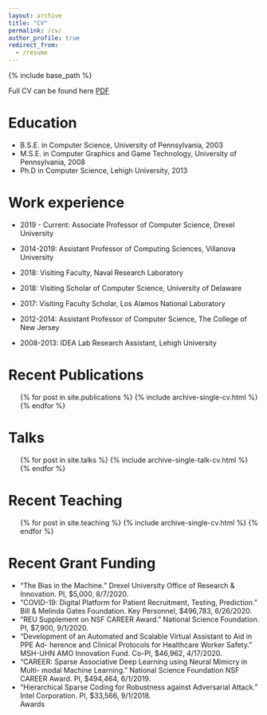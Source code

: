 ```yaml
---
layout: archive
title: "CV"
permalink: /cv/
author_profile: true
redirect_from:
  - /resume
---
```


{% include base_path %}

Full CV can be found here [PDF](https://edk208.github.io/files/edwardkimCV2020.pdf)

Education
======
* B.S.E. in Computer Science,  University of Pennsylvania, 2003
* M.S.E. in Computer Graphics and Game Technology, University of Pennsylvania, 2008
* Ph.D in Computer Science, Lehigh University, 2013

Work experience
======
* 2019 - Current: Associate Professor of Computer Science, Drexel University
<!--  * Conduct research in the area of Computer Vision, Neuro-Inspired Machine Learning, Sparse Coding, and Neural Networks. -->

* 2014-2019: Assistant Professor of Computing Sciences, Villanova University
<!--  * Conduct research in the area of Computer Vision, Machine Learning, Sparse Coding, Computer Graphics, Artificial Intelligence, and Simulation. -->
  
* 2018: Visiting Faculty, Naval Research Laboratory 
<!--  * Visiting Faculty in the Navy Center for Applied Research in AI sponsored by the Office of Naval Research. Conduct research in Artificial Intelligence, Robotics, and Sparse Coding.-->
 
* 2018: Visiting Scholar of Computer Science, University of Delaware
<!--  * Visiting Scholar in the Department of Computer and Information Sciences. Con- ducted research in Multimodal Deep Learning for Accessibility.-->

* 2017: Visiting Faculty Scholar, Los Alamos National Laboratory
<!--  * Visiting Faculty Program sponsored by the Department of Energy Office of Science. Conduct research in Biologically Inspired Neural Networks.-->

* 2012-2014: Assistant Professor of Computer Science, The College of New Jersey
<!--  * Tenure-Track Assistant Professor of Computer Science and Interactive Multimedia Joint appointment in Computer Science and Interactive Multimedia. Conduct research in the area of Computer Vision, Computer Graphics, Artificial Intelligence, and Game Technology.-->

* 2008-2013: IDEA Lab Research Assistant, Lehigh University

Recent Publications
======
  <ul>{% for post in site.publications %}
    {% include archive-single-cv.html %}
  {% endfor %}</ul>
  
Talks
======
  <ul>{% for post in site.talks %}
    {% include archive-single-talk-cv.html %}
  {% endfor %}</ul>
  
Recent Teaching
======
  <ul>{% for post in site.teaching %}
    {% include archive-single-cv.html %}
  {% endfor %}</ul>

Recent Grant Funding
======
* “The Bias in the Machine.” Drexel University Office of Research & Innovation. PI, $5,000, 8/7/2020.  
* “COVID-19: Digital Platform for Patient Recruitment, Testing, Prediction.” Bill & Melinda Gates Foundation. Key Personnel, $496,783, 6/26/2020.  
* “REU Supplement on NSF CAREER Award.” National Science Foundation. PI, $7,900, 9/1/2020.  
* “Development of an Automated and Scalable Virtual Assistant to Aid in PPE Ad- herence and Clinical Protocols for Healthcare Worker Safety.” MSH-UHN AMO Innovation Fund. Co-PI, $46,962, 4/17/2020.  
* “CAREER: Sparse Associative Deep Learning using Neural Mimicry in Multi- modal Machine Learning.” National Science Foundation NSF CAREER Award. PI, $494,464, 6/1/2019.  
* “Hierarchical Sparse Coding for Robustness against Adversarial Attack.” Intel Corporation. PI, $33,566, 9/1/2018.  
 Awards
<!--  * “Virtual Reality Simulation for Teaching and Evaluation of Medication Safety Administration.” Pennsylvania Higher Education Nursing Schools Association. Co- PI, $2,500, 9/1/2018.  
* “Digital Pathology Annotation Data for Improved Deep Neural Network Classification.” University Summer Grants Program. Villanova University. PI, $12,488, 2/1/2016.  
* “Deep Learning for General Video Emotion Classification.” Amazon Research Education Grant. Amazon. PI, $6,000, 12/14/2015.  
* “Virtual simulation for assessment of anesthesia intraoperative crises.” Royal College Assessment with the Context of Competency-based Education, Royal College of Physicians and Surgeons of Canada. Co-PI, $22,936.85 11/1/2015.  
* “wHealth - A Window to your future Health.” Robert Wood Johnson Foundation and Health 2.0. Games To Generate Data Challenge. Phase II award. Co-PI, $100,000, 10/1/2013.  
* “A window to hospital pricing.” Robert Wood Johnson Foundation and Health 2.0. Hospital Price Transparency Challenge. Static visualization 2nd place award. Co-PI, $3,500, 10/1/2013.  
* “Web-based Image Annotation and Retrieval: Computer-assisted Technologies for Medical Image Segmentation and Pattern Recognition”. National Institutes of Health, National Library of Medicine, Sub-award from Lehigh University, PI, $30,000, 10/01/2012 - 8/31/2013.  
  -->
